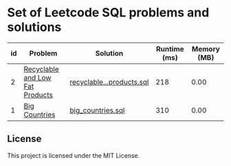 # Set of Leetcode SQL problems and solutions


| id | Problem | Solution | Runtime (ms)| Memory (MB) |
| --- | --- | --- | --- | --- |
| 2 | [Recyclable and Low Fat Products](https://leetcode.com/problems/recyclable-and-low-fat-products/description/) | [recyclable...products.sql](solutions/recyclable_and_low_fat_products.sql) | 218 | 0.00 |
| 1 | [Big Countries](https://leetcode.com/problems/big-countries/description/) | [big_countries.sql](solutions/big_countries.sql) | 310 | 0.00 |

## License
This project is licensed under the MIT License.
